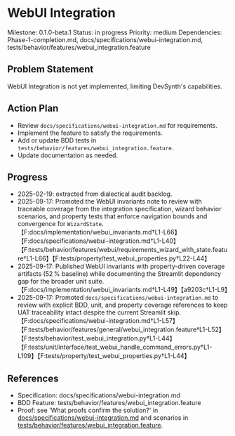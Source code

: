 # WebUI Integration
Milestone: 0.1.0-beta.1
Status: in progress
Priority: medium
Dependencies: Phase-1-completion.md, docs/specifications/webui-integration.md, tests/behavior/features/webui_integration.feature

## Problem Statement
WebUI Integration is not yet implemented, limiting DevSynth's capabilities.


## Action Plan
- Review `docs/specifications/webui-integration.md` for requirements.
- Implement the feature to satisfy the requirements.
- Add or update BDD tests in `tests/behavior/features/webui_integration.feature`.
- Update documentation as needed.

## Progress
- 2025-02-19: extracted from dialectical audit backlog.
- 2025-09-17: Promoted the WebUI invariants note to review with traceable coverage from the integration specification, wizard behavior scenarios, and property tests that enforce navigation bounds and convergence for `WizardState`.【F:docs/implementation/webui_invariants.md†L1-L66】【F:docs/specifications/webui-integration.md†L1-L40】【F:tests/behavior/features/webui/requirements_wizard_with_state.feature†L1-L66】【F:tests/property/test_webui_properties.py†L22-L44】
- 2025-09-17: Published WebUI invariants with property-driven coverage artifacts (52 % baseline) while documenting the Streamlit dependency gap for the broader unit suite.【F:docs/implementation/webui_invariants.md†L1-L49】【a9203c†L1-L9】
- 2025-09-17: Promoted `docs/specifications/webui-integration.md` to review with explicit BDD, unit, and property coverage references to keep UAT traceability intact despite the current Streamlit skip.【F:docs/specifications/webui-integration.md†L1-L57】【F:tests/behavior/features/general/webui_integration.feature†L1-L52】【F:tests/behavior/test_webui_integration.py†L1-L44】【F:tests/unit/interface/test_webui_handle_command_errors.py†L1-L109】【F:tests/property/test_webui_properties.py†L1-L44】

## References
- Specification: docs/specifications/webui-integration.md
- BDD Feature: tests/behavior/features/webui_integration.feature
- Proof: see 'What proofs confirm the solution?' in [docs/specifications/webui-integration.md](../docs/specifications/webui-integration.md) and scenarios in [tests/behavior/features/webui_integration.feature](../tests/behavior/features/webui_integration.feature).
